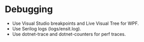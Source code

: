 # Debugging

- Use Visual Studio breakpoints and Live Visual Tree for WPF.
- Use Serilog logs (logs/ensit.log).
- Use dotnet-trace and dotnet-counters for perf traces.
